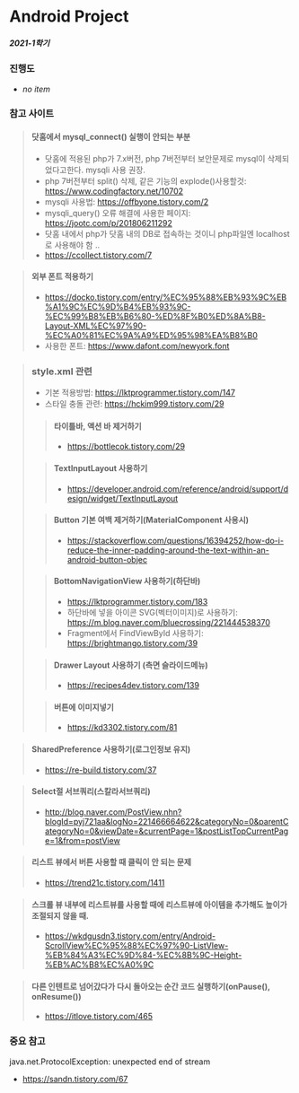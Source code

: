 # Android Project
##### 2021-1학기

### 진행도
- *no item*
### 참고 사이트
> #### 닷홈에서 mysql_connect() 실행이 안되는 부분
> - 닷홈에 적용된 php가 7.x버전, php 7버전부터 보안문제로 mysql이 삭제되었다고한다. mysqli 사용 권장.
> - php 7버전부터 split() 삭제, 같은 기능의 explode()사용할것: https://www.codingfactory.net/10702
> - mysqli 사용법: https://offbyone.tistory.com/2
> - mysqli_query() 오류 해결에 사용한 페이지: https://jootc.com/p/201806211292
> - 닷홈 내에서 php가 닷홈 내의 DB로 접속하는 것이니 php파일엔 localhost로 사용해야 함 ..
> - https://ccollect.tistory.com/7

> #### 외부 폰트 적용하기
> - https://docko.tistory.com/entry/%EC%95%88%EB%93%9C%EB%A1%9C%EC%9D%B4%EB%93%9C-%EC%99%B8%EB%B6%80-%ED%8F%B0%ED%8A%B8-Layout-XML%EC%97%90-%EC%A0%81%EC%9A%A9%ED%95%98%EA%B8%B0
> - 사용한 폰트: https://www.dafont.com/newyork.font

> ### style.xml 관련
> - 기본 적용방법: https://lktprogrammer.tistory.com/147
> - 스타일 충돌 관련: https://hckim999.tistory.com/29
>
>  > #### 타이틀바, 액션 바 제거하기
>  > - https://bottlecok.tistory.com/29
>
>  > #### TextInputLayout 사용하기
>  > - https://developer.android.com/reference/android/support/design/widget/TextInputLayout
>
>  > #### Button 기본 여백 제거하기(MaterialComponent 사용시)
>  > - https://stackoverflow.com/questions/16394252/how-do-i-reduce-the-inner-padding-around-the-text-within-an-android-button-objec
>
>  > #### BottomNavigationView 사용하기(하단바)
>  > - https://lktprogrammer.tistory.com/183
>  > - 하단바에 넣을 아이콘 SVG(벡터이미지)로 사용하기: https://m.blog.naver.com/bluecrossing/221444538370
>  > - Fragment에서 FindViewById 사용하기: https://brightmango.tistory.com/39
>
>  > #### Drawer Layout 사용하기 (측면 슬라이드메뉴)
>  > - https://recipes4dev.tistory.com/139
>
>  > #### 버튼에 이미지넣기
>  > - https://kd3302.tistory.com/81

> #### SharedPreference 사용하기(로그인정보 유지)
> - https://re-build.tistory.com/37

> #### Select절 서브쿼리(스칼라서브쿼리)
> - http://blog.naver.com/PostView.nhn?blogId=pyj721aa&logNo=221466664622&categoryNo=0&parentCategoryNo=0&viewDate=&currentPage=1&postListTopCurrentPage=1&from=postView

> #### 리스트 뷰에서 버튼 사용할 때 클릭이 안 되는 문제
> - https://trend21c.tistory.com/1411

> #### 스크롤 뷰 내부에 리스트뷰를 사용할 때에 리스트뷰에 아이템을 추가해도 높이가 조절되지 않을 때.
> - https://wkdgusdn3.tistory.com/entry/Android-ScrollView%EC%95%88%EC%97%90-ListVIew-%EB%84%A3%EC%9D%84-%EC%8B%9C-Height-%EB%AC%B8%EC%A0%9C

> #### 다른 인텐트로 넘어갔다가 다시 돌아오는 순간 코드 실행하기(onPause(), onResume())
> - https://itlove.tistory.com/465

### 중요 참고
java.net.ProtocolException: unexpected end of stream
- https://sandn.tistory.com/67
